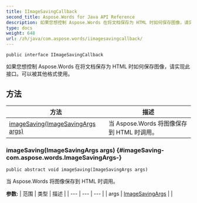 ```yaml
---
title: IImageSavingCallback
second_title: Aspose.Words for Java API Reference
description: 如果您想控制 Aspose.Words 在将文档保存为 HTML 时如何保存图像，请实现此接口。
type: docs
weight: 648
url: /zh/java/com.aspose.words/iimagesavingcallback/
---
```

```
public interface IImageSavingCallback
```

如果您想控制 Aspose.Words 在将文档保存为 HTML 时如何保存图像，请实现此接口。可以被其他格式使用。
## 方法

| 方法 | 描述 |
| --- | --- |
| [imageSaving(ImageSavingArgs args)](#imageSaving-com.aspose.words.ImageSavingArgs-) | 当 Aspose.Words 将图像保存到 HTML 时调用。 |
### imageSaving(ImageSavingArgs args) {#imageSaving-com.aspose.words.ImageSavingArgs-}
```
public abstract void imageSaving(ImageSavingArgs args)
```


当 Aspose.Words 将图像保存到 HTML 时调用。

**参数:**
| 范围 | 类型 | 描述 |
| --- | --- | --- |
| args | [ImageSavingArgs](../../com.aspose.words/imagesavingargs) |  |
